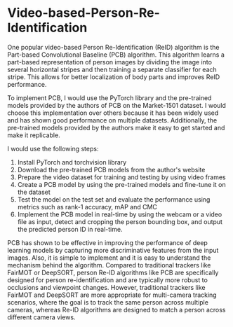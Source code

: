 # Video-based-Person-Re-Identification
One popular video-based Person Re-Identification (ReID) algorithm is the Part-based Convolutional Baseline (PCB) algorithm. This algorithm learns a part-based representation of person images by dividing the image into several horizontal stripes and then training a separate classifier for each stripe. This allows for better localization of body parts and improves ReID performance.

To implement PCB, I would use the PyTorch library and the pre-trained models provided by the authors of PCB on the Market-1501 dataset. I would choose this implementation over others because it has been widely used and has shown good performance on multiple datasets. Additionally, the pre-trained models provided by the authors make it easy to get started and make it replicable.

I would use the following steps:

1. Install PyTorch and torchvision library
2. Download the pre-trained PCB models from the author's website
3. Prepare the video dataset for training and testing by using video frames
4. Create a PCB model by using the pre-trained models and fine-tune it on the dataset
5. Test the model on the test set and evaluate the performance using metrics such as rank-1 accuracy, mAP and CMC
6. Implement the PCB model in real-time by using the webcam or a video file as input, detect and cropping the person bounding box, and output the predicted person ID in real-time.

PCB has shown to be effective in improving the performance of deep learning models by capturing more discriminative features from the input images. Also, it is simple to implement and it is easy to understand the mechanism behind the algorithm.
Compared to traditional trackers like FairMOT or DeepSORT, person Re-ID algorithms like PCB are specifically designed for person re-identification and are typically more robust to occlusions and viewpoint changes. However, traditional trackers like FairMOT and DeepSORT are more appropriate for multi-camera tracking scenarios, where the goal is to track the same person across multiple cameras, whereas Re-ID algorithms are designed to match a person across different camera views.
